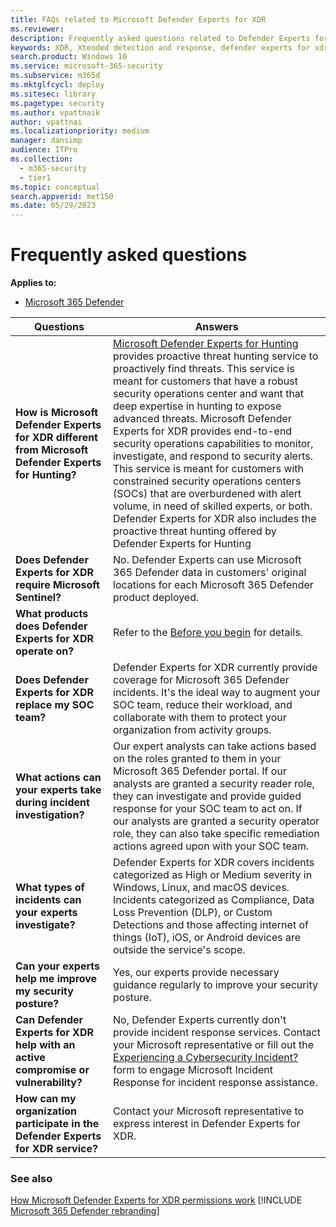 ```yaml
---
title: FAQs related to Microsoft Defender Experts for XDR
ms.reviewer:
description: Frequently asked questions related to Defender Experts for XDR
keywords: XDR, Xtended detection and response, defender experts for xdr, Microsoft Defender Experts for XDR, managed threat hunting, managed detection and response (MDR) service, service delivery manager, real-time visibility with XDR experts, FAQ's related to XDR
search.product: Windows 10
ms.service: microsoft-365-security
ms.subservice: m365d
ms.mktglfcycl: deploy
ms.sitesec: library
ms.pagetype: security
ms.author: vpattnaik
author: vpattnai
ms.localizationpriority: medium
manager: dansimp
audience: ITPro
ms.collection:
  - m365-security
  - tier1
ms.topic: conceptual
search.appverid: met150
ms.date: 05/29/2023
---
```


# Frequently asked questions

**Applies to:**

- [Microsoft 365 Defender](microsoft-365-defender.md)

| Questions | Answers |
|---------|---------|
| **How is Microsoft Defender Experts for XDR different from Microsoft Defender Experts for Hunting?** | [Microsoft Defender Experts for Hunting](../defender/defender-experts-for-hunting.md) provides proactive threat hunting service to proactively find threats. This service is meant for customers that have a robust security operations center and want that deep expertise in hunting to expose advanced threats. Microsoft Defender Experts for XDR provides end-to-end security operations capabilities to monitor, investigate, and respond to security alerts. This service is meant for customers with constrained security operations centers (SOCs) that are overburdened with alert volume, in need of skilled experts, or both. Defender Experts for XDR also includes the proactive threat hunting offered by Defender Experts for Hunting|
| **Does Defender Experts for XDR require Microsoft Sentinel?** | No. Defender Experts can use Microsoft 365 Defender data in customers' original locations for each Microsoft 365 Defender product deployed. |
| **What products does Defender Experts for XDR operate on?** | Refer to the [Before you begin](before-you-begin-xdr.md) for details. |
| **Does Defender Experts for XDR replace my SOC team?** | Defender Experts for XDR currently provide coverage for Microsoft 365 Defender incidents. It's the ideal way to augment your SOC team, reduce their workload, and collaborate with them to protect your organization from activity groups. |
| **What actions can your experts take during incident investigation?** | Our expert analysts can take actions based on the roles granted to them in your Microsoft 365 Defender portal. If our analysts are granted a security reader role, they can investigate and provide guided response for your SOC team to act on. If our analysts are granted a security operator role, they can also take specific remediation actions agreed upon with your SOC team. |
| **What types of incidents can your experts investigate?** | Defender Experts for XDR covers incidents categorized as High or Medium severity in Windows, Linux, and macOS devices. Incidents categorized as Compliance, Data Loss Prevention (DLP), or Custom Detections and those affecting internet of things (IoT), iOS, or Android devices are outside the service's scope. |
| **Can your experts help me improve my security posture?** | Yes, our experts provide necessary guidance regularly to improve your security posture.
| **Can Defender Experts for XDR help with an active compromise or vulnerability?** | No, Defender Experts currently don't provide incident response services. Contact your Microsoft representative or fill out the [Experiencing a Cybersecurity Incident?](https://customervoice.microsoft.com/Pages/ResponsePage.aspx?id=v4j5cvGGr0GRqy180BHbRypQlJUvhTFIvfpiAfrpFQdUOTdRRFpDUFQ1TzNLVFZXV0VUOVlVN0szUiQlQCN0PWcu) form to engage Microsoft Incident Response for incident response assistance. |
| **How can my organization participate in the Defender Experts for XDR service?** | Contact your Microsoft representative to express interest in Defender Experts for XDR.|

### See also

[How Microsoft Defender Experts for XDR permissions work](dex-xdr-permissions.md)
[!INCLUDE [Microsoft 365 Defender rebranding](../../includes/defender-m3d-techcommunity.md)]
